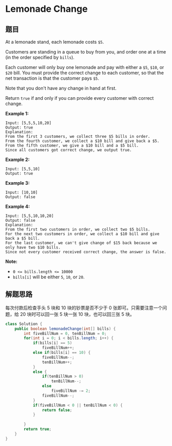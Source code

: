 # Lemonade Change

## 题目

At a lemonade stand, each lemonade costs `$5`. 

Customers are standing in a queue to buy from you, and order one at a time (in the order specified by `bills`).

Each customer will only buy one lemonade and pay with either a `$5`, `$10`, or `$20` bill.  You must provide the correct change to each customer, so that the net transaction is that the customer pays `$5`.

Note that you don't have any change in hand at first.

Return `true` if and only if you can provide every customer with correct change.


**Example 1:**

```
Input: [5,5,5,10,20]
Output: true
Explanation: 
From the first 3 customers, we collect three $5 bills in order.
From the fourth customer, we collect a $10 bill and give back a $5.
From the fifth customer, we give a $10 bill and a $5 bill.
Since all customers got correct change, we output true.
```

**Example 2:**

```
Input: [5,5,10]
Output: true
```

**Example 3:**

```
Input: [10,10]
Output: false
```

**Example 4:**

```
Input: [5,5,10,10,20]
Output: false
Explanation: 
From the first two customers in order, we collect two $5 bills.
For the next two customers in order, we collect a $10 bill and give back a $5 bill.
For the last customer, we can't give change of $15 back because we only have two $10 bills.
Since not every customer received correct change, the answer is false.
```

**Note:**

* `0 <= bills.length <= 10000`
* `bills[i]` will be either `5`, `10`, or `20`.

## 解题思路

每次付款后检查手头 5 块和 10 块的钞票是否不少于 0 张即可。只需要注意一个问题，给 20 块时可以回一张 5 块一张 10 块，也可以回三张 5 块。

```java
class Solution {
    public boolean lemonadeChange(int[] bills) {
        int fiveBillNum = 0, tenBillNum = 0;
        for(int i = 0; i < bills.length; i++) {
            if(bills[i] == 5)
                fiveBillNum++;
            else if(bills[i] == 10) {
                fiveBillNum--;
                tenBillNum++;
            }
            else {
                if(tenBillNum > 0)
                    tenBillNum--;
                else
                    fiveBillNum -= 2;
                fiveBillNum--;
            }
            if(fiveBillNum < 0 || tenBillNum < 0) {
                return false;
            }
                
        }
        return true;
    }
}
```